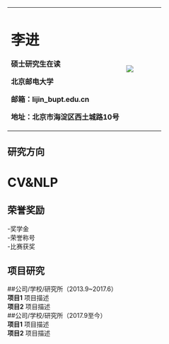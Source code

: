 <table border="0">
  <tr>
    <td width="75%">
      <h1>李进</h1>
      <p><b>硕士研究生在读</b></p>
      <p><b>北京邮电大学</b></p>
      <p><b>邮箱：lijin_bupt.edu.cn</b></p>
      <p><b>地址：北京市海淀区西土城路10号</b></p>
    </td>
    <td width="25%">
      <img src="/zhengjianzhao.jpg”width=“180%">
    </td>
  </tr>
</table>

## 研究方向
# CV&NLP

## 荣誉奖励
-奖学金  
-荣誉称号  
-比赛获奖  

## 项目研究  
##公司/学校/研究所（2013.9~2017.6）  
**项目1**
项目描述  
**项目2**
项目描述  
##公司/学校/研究所（2017.9至今）  
**项目1**
项目描述  
**项目2**
项目描述  
